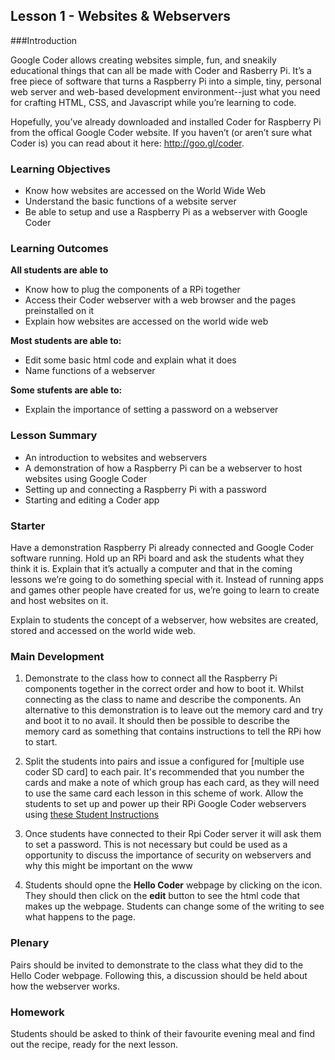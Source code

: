 ## Lesson 1 - Websites & Webservers

###Introduction

Google Coder allows creating websites simple, fun, and sneakily educational things that can all be made with Coder and Rasberry Pi. It’s a free piece of software that turns a Raspberry Pi into a simple, tiny, personal web server and web-based development environment--just what you need for crafting HTML, CSS, and Javascript while you’re learning to code.

Hopefully, you’ve already downloaded and installed Coder for Raspberry Pi from the offical Google Coder website. If you haven’t (or aren’t sure what Coder is) you can read about it here: http://goo.gl/coder. 

### Learning Objectives

- Know how websites are accessed on the World Wide Web
- Understand the basic functions of a website server
- Be able to setup and use a Raspberry Pi as a webserver with Google Coder

### Learning Outcomes

**All students are able to**

- Know how to plug the components of a RPi together
- Access their Coder webserver with a web browser and the pages preinstalled on it
- Explain how websites are accessed on the world wide web

**Most students are able to:**

- Edit some basic html code and explain what it does
- Name functions of a webserver

**Some stufents are able to:**

- Explain the importance of setting a password on a webserver

### Lesson Summary

- An introduction to websites and webservers
- A demonstration of how a Raspberry Pi can be a webserver to host websites using Google Coder
- Setting up and connecting a Raspberry Pi with a password
- Starting and editing a Coder app

### Starter
Have a demonstration Raspberry Pi already connected and Google Coder software running. Hold up an RPi board and ask the students what they think it is. Explain that it’s actually a computer and that in the coming lessons we’re going to do something special with it. Instead of running apps and games other people have created for us, we’re going to learn to create and host websites on it.

Explain to students the concept of a webserver, how websites are created, stored and accessed on the world wide web.

### Main Development

1. Demonstrate to the class how to connect all the Raspberry Pi components together in the correct order and how to boot it. Whilst connecting as the class to name and describe the components. An alternative to this demonstration is to leave out the memory card and try and boot it to no avail. It should then be possible to describe the memory card as something that contains instructions to tell the RPi how to start.

2. Split the students into pairs and issue a configured for [multiple use coder SD card] to each pair. It's recommended that you number the cards and make a note of which group has each card, as they will need to use the same card each lesson in this scheme of work. Allow the students to set up and power up their RPi Google Coder webservers using [these Student Instructions](/Lesson-1/student-instructions.md)

3. Once students have connected to their Rpi Coder server it will ask them to set a password. This is not necessary but could be used as a opportunity to discuss the importance of security on webservers and why this might be important on the www

4. Students should opne the **Hello Coder** webpage by clicking on the icon. They should then click on the **edit** button to see the html code that makes up the webpage. Students can change some of the writing to see what happens to the page.

### Plenary

Pairs should be invited to demonstrate to the class what they did to the Hello Coder webpage. Following this, a discussion should be held about how the webserver works.

### Homework

Students should be asked to think of their favourite evening meal and find out the recipe, ready for the next lesson.

